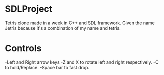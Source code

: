 # SDLProject
Tetris clone made in a week in C++ and SDL framework. Given the name Jetris because it's a combination of my name and tetris.

# Controls
-Left and Right arrow keys
-Z and X to rotate left and right respectively.
-C to hold/Replace.
-Space bar to fast drop.
